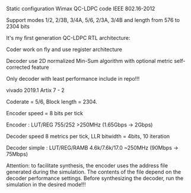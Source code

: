 Static configuration Wimax QC-LDPC code IEEE 802.16-2012

Support modes 1/2, 2/3B, 3/4A, 5/6, 2/3A, 3/4B and length from 576 to 2304 bits 

It's my first generation QC-LDPC RTL architecture:

Coder work on fly and use register architecture 

Decoder use 2D normalized Min-Sum algorithm with optional metric self-corrected feature 

Only decoder with least performance include in repo!!!

vivado 2019.1 Artix 7 - 2 

Coderate = 5/6, Block length = 2304.

Encoder speed = 8 bits per tick 

Encoder 	: LUT/REG 	755/252		>250MHz (1.65Gbps -> 2Gbps) 

Decoder speed 8 metrics per tick, LLR bitwidth = 4bits, 10 iteration

Decoder simple	: LUT/REG/RAMB 	4.6k/7.6k/17.0 	~250MHz (90Mbps -> 75Mbps) 

Attention: to facilitate synthesis, the encoder uses the address file generated during the simulation. The contents of the file depend on the decoder performance settings. Before synthesizing the decoder, run the simulation in the desired mode!!!





